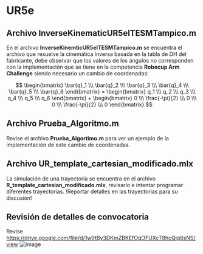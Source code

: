 # UR5e

## Archivo InverseKinematicUR5eITESMTampico.m
En el archivo  **InverseKinemticUR5eITESMTampico.m** se encuentra el archivo que resuelve la cinemática inversa basada en la tabla de DH del fabricante, debe observar que los valores de los ángulos no corresponden con la implementación que se tiene en la competencia **Robocup Arm Challenge** siendo necesario un cambio de coordenadas:

$$ \begin{bmatrix} \bar{q}_1 \\\ \bar{q}_2 \\\ \bar{q}_3 \\\ \bar{q}_4 \\\ \bar{q}_5 \\\ \bar{q}_6 \end{bmatrix}  = \begin{bmatrix} q_1 \\\ q_2 \\\ q_3 \\\ q_4 \\\ q_5 \\\ q_6 \end{bmatrix} + \begin{bmatrix} 0 \\\ \frac{-\pi}{2} \\\ 0 \\\ 0 \\\ \frac{-\pi}{2} \\\ 0 \end{bmatrix} $$

## Archivo Prueba_Algoritmo.m
Revise el archivo **Prueba_Algortimo.m** para ver un ejemplo de la implementación de este cambio de coordenadas.

## Archivo UR_template_cartesian_modificado.mlx
La simulación de una trayectoria se encuentra en el archivo **R_template_cartesian_modificado.mlx**, revisarlo e intentar programar diferentes trayectorias. !Reportar detalles en las trayectorias para su discusión!

## Revisión de detalles de convocatoria
Revise https://drive.google.com/file/d/1w9tBy3DKmZBKEfOqOFUXcT8hcQig6sNS/view 
![image](https://github.com/IrandiGC/UR5e/assets/149118292/1dc46e4f-faaf-4a7c-88ed-36a9610a8f1d)
